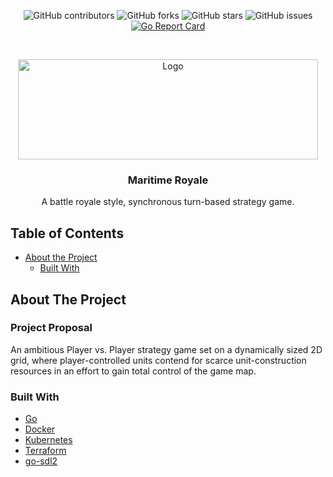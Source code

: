 <div align="center">
  
![GitHub contributors](https://img.shields.io/github/contributors/JosephZoeller/maritime-royale)
![GitHub forks](https://img.shields.io/github/forks/JosephZoeller/maritime-royale?label=Forks)
![GitHub stars](https://img.shields.io/github/stars/JosephZoeller/maritime-royale?style=Stars)
![GitHub issues](https://img.shields.io/github/issues-raw/JosephZoeller/maritime-royale)
[![Go Report Card](https://goreportcard.com/badge/github.com/JosephZoeller/maritime-royale)](https://goreportcard.com/report/github.com/JosephZoeller/maritime-royale)

</div>

<!-- PROJECT LOGO -->
<br />
<p align="center">
  <a href="https://github.com/JosephZoeller/maritime-royale">
    <img src="" alt="Logo" width="480" height="160">
  </a>

  <h3 align="center">Maritime Royale</h3>

  <p align="center">
    A battle royale style, synchronous turn-based strategy game.
  </p>
</p>



<!-- TABLE OF CONTENTS -->
## Table of Contents

* [About the Project](#about-the-project)
  * [Built With](#built-with)
  
<!-- ABOUT THE PROJECT -->
## About The Project

### Project Proposal
An ambitious Player vs. Player strategy game set on a dynamically sized 2D grid, where player-controlled units contend for scarce unit-construction resources in an effort to gain total control of the game map. 

### Built With

* [Go](https://golang.org/)
* [Docker](https://www.docker.com/)
* [Kubernetes](https://kubernetes.io/)
* [Terraform](https://www.terraform.io/)
* [go-sdl2](https://github.com/veandco/go-sdl2)


